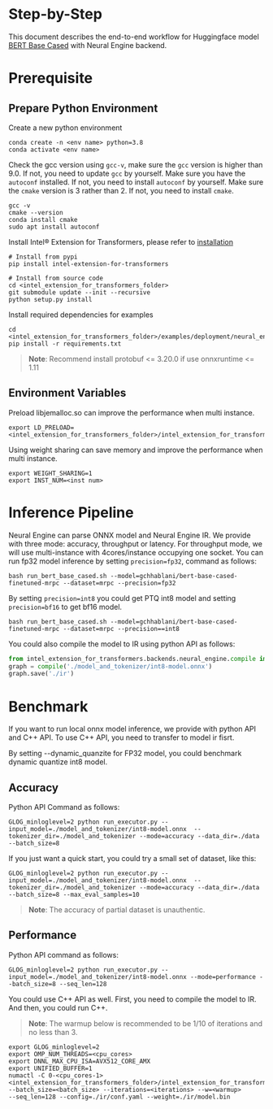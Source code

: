 Step-by-Step
======
This document describes the end-to-end workflow for Huggingface model [BERT Base Cased](https://huggingface.co/gchhablani/bert-base-cased-finetuned-mrpc) with Neural Engine backend.

# Prerequisite
## Prepare Python Environment
Create a new python environment
```shell
conda create -n <env name> python=3.8
conda activate <env name>
```

Check the gcc version using `gcc-v`, make sure the `gcc` version is higher than 9.0.
If not, you need to update `gcc` by yourself.
Make sure you have the `autoconf` installed.
If not, you need to install `autoconf` by yourself.
Make sure the `cmake` version is 3 rather than 2.
If not, you need to install `cmake`.
```shell
gcc -v
cmake --version
conda install cmake
sudo apt install autoconf
```

Install Intel® Extension for Transformers, please refer to [installation](https://github.com/intel/intel-extension-for-transformers/blob/main/docs/installation.md)
```shell
# Install from pypi
pip install intel-extension-for-transformers

# Install from source code
cd <intel_extension_for_transformers_folder>
git submodule update --init --recursive
python setup.py install
```

Install required dependencies for examples
```shell
cd <intel_extension_for_transformers_folder>/examples/deployment/neural_engine/mrpc/bert_base
pip install -r requirements.txt
```
>**Note**: Recommend install protobuf <= 3.20.0 if use onnxruntime <= 1.11

## Environment Variables
Preload libjemalloc.so can improve the performance when multi instance.
```
export LD_PRELOAD=<intel_extension_for_transformers_folder>/intel_extension_for_transformers/backends/neural_engine/executor/third_party/jemalloc/lib/libjemalloc.so
```
Using weight sharing can save memory and improve the performance when multi instance.
```
export WEIGHT_SHARING=1
export INST_NUM=<inst num>
```

# Inference Pipeline
Neural Engine can parse ONNX model and Neural Engine IR. 
We provide with three mode: accuracy, throughput or latency. For throughput mode, we will use multi-instance with 4cores/instance occupying one socket.
You can run fp32 model inference by setting `precision=fp32`, command as follows:

```shell
bash run_bert_base_cased.sh --model=gchhablani/bert-base-cased-finetuned-mrpc --dataset=mrpc --precision=fp32
```

By setting `precision=int8` you could get PTQ int8 model and setting `precision=bf16` to get bf16 model.
```shell
bash run_bert_base_cased.sh --model=gchhablani/bert-base-cased-finetuned-mrpc --dataset=mrpc --precision==int8
```

You could also compile the model to IR using python API as follows:
```python
from intel_extension_for_transformers.backends.neural_engine.compile import compile
graph = compile('./model_and_tokenizer/int8-model.onnx')
graph.save('./ir')
```

# Benchmark
If you want to run local onnx model inference, we provide with python API and C++ API. To use C++ API, you need to transfer to model ir fisrt.

By setting --dynamic_quanzite for FP32 model, you could benchmark dynamic quantize int8 model.
## Accuracy

Python API Command as follows:
```shell
GLOG_minloglevel=2 python run_executor.py --input_model=./model_and_tokenizer/int8-model.onnx  --tokenizer_dir=./model_and_tokenizer --mode=accuracy --data_dir=./data --batch_size=8
```

If you just want a quick start, you could try a small set of dataset, like this:
```shell
GLOG_minloglevel=2 python run_executor.py --input_model=./model_and_tokenizer/int8-model.onnx  --tokenizer_dir=./model_and_tokenizer --mode=accuracy --data_dir=./data --batch_size=8 --max_eval_samples=10
```

>**Note**: The accuracy of partial dataset is unauthentic.

## Performance
Python API command as follows:
```shell
GLOG_minloglevel=2 python run_executor.py --input_model=./model_and_tokenizer/int8-model.onnx --mode=performance --batch_size=8 --seq_len=128
```


You could use C++ API as well. First, you need to compile the model to IR. And then, you could run C++.

>**Note**: The warmup below is recommended to be 1/10 of iterations and no less than 3.
```shell
export GLOG_minloglevel=2
export OMP_NUM_THREADS=<cpu_cores>
export DNNL_MAX_CPU_ISA=AVX512_CORE_AMX
export UNIFIED_BUFFER=1
numactl -C 0-<cpu_cores-1> <intel_extension_for_transformers_folder>/intel_extension_for_transformers/backends/neural_engine/bin/neural_engine
--batch_size=<batch_size> --iterations=<iterations> --w=<warmup>
--seq_len=128 --config=./ir/conf.yaml --weight=./ir/model.bin
```
